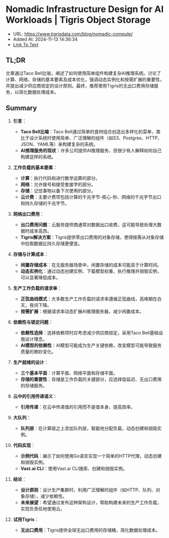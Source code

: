 # Nomadic Infrastructure Design for AI Workloads | Tigris Object Storage
- URL: https://www.tigrisdata.com/blog/nomadic-compute/
- Added At: 2024-11-13 14:36:34
- [Link To Text](2024-11-13-nomadic-infrastructure-design-for-ai-workloads-tigris-object-storage_raw.md)

## TL;DR
文章通过Taco Bell比喻，阐述了如何使用简单组件构建复杂AI推理系统。讨论了计算、网络、存储的基本要素及成本优化，强调动态实例化和按需扩展的重要性，并提出减少供应商锁定的设计原则。最终，推荐使用Tigris的无出口费用存储服务，以简化数据处理成本。

## Summary
1. **引言**：
   - **Taco Bell比喻**：Taco Bell通过简单的食材组合创造出多样化的菜单，类比于设计系统时使用简单、广泛理解的组件（如S3、Postgres、HTTP、JSON、YAML等）来构建复杂的系统。
   - **AI推理服务的现状**：许多公司提供AI推理服务，但很少有人解释如何自己构建这样的系统。

2. **工作负载的基本要素**：
   - **计算**：执行代码和进行数学运算的部分。
   - **网络**：允许拨号和接受套接字的部分。
   - **存储**：记住事物以备下次使用的部分。
   - **云计费**：主要计费项包括计算的千兆字节-核心-秒、网络的千兆字节出口和持久存储的千兆字节。

3. **网络出口费用**：
   - **出口费用问题**：云服务提供商通常对数据出口收费，这可能导致处理大数据时成本高昂。
   - **Tigris解决方案**：Tigris提供零出口费用的对象存储，使得按需从对象存储中拉取数据比持久存储更便宜。

4. **存储与计算成本**：
   - **闲置存储成本**：在无服务器场景中，闲置存储的成本可能高于计算时间。
   - **动态实例化**：通过动态创建实例、下载模型权重、执行推理并销毁实例，可以显著降低成本。

5. **生产工作负载的请求率**：
   - **正弦曲线模式**：大多数生产工作负载的请求率遵循正弦曲线，高峰期在白天，夜间下降。
   - **按需扩展**：根据请求率动态扩展AI推理服务器，减少闲置成本。

6. **依赖性与锁定问题**：
   - **依赖性选择**：选择依赖项时应考虑减少供应商锁定，采用Taco Bell基础设施设计理念。
   - **AI模型的依赖性**：AI模型可能成为生产关键依赖，改变模型可能导致服务质量的微妙变化。

7. **生产就绪的设计**：
   - **三个基本平面**：计算平面、网络平面和存储平面。
   - **存储的重要性**：存储是工作负载的关键部分，应选择低延迟、无出口费用的存储服务。

8. **云中的引用传递语义**：
   - **引用传递**：在云中传递值的引用而不是值本身，提高效率。

9. **大队列**：
   - **队列层**：在计算层之上添加队列层，智能地分配负载，动态创建和销毁实例。

10. **代码实现**：
    - **示例代码**：展示了如何使用Go语言实现一个简单的HTTP代理，动态创建和销毁实例。
    - **Vast.ai CLI**：使用Vast.ai CLI搜索、创建和销毁实例。

11. **结论**：
    - **设计原则**：设计生产集群时，利用广泛理解的组件（如HTTP、队列、对象存储），减少依赖性。
    - **未来展望**：希望通过发布这种架构设计，帮助构建未来的生产工作负载，实现负责任地使用云。

12. **试用Tigris**：
    - **无出口费用**：Tigris提供全球无出口费用的存储桶，简化数据处理成本。
